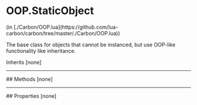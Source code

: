 <link href="../../style.css" rel="stylesheet" type="text/css"/>
<h1 class="class-title">OOP.StaticObject</h1>
<span class="file-link">(in [./Carbon/OOP.lua](https://github.com/lua-carbon/carbon/tree/master/./Carbon/OOP.lua))</span><br/>

The base class for objects that cannot be instanced, but use OOP-like functionality like inheritance.

<span class="bold">Inherits [none]</span>

<hr />
## Methods
[none]

<hr />
## Properties
[none]